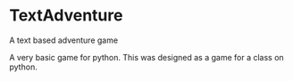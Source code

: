# TextAdventure
A text based adventure game

A very basic game for python. This was designed as a game for a class on python.

